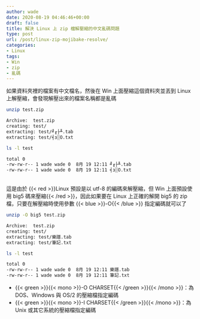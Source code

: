 ```yaml
---
author: wade
date: 2020-08-19 04:46:46+00:00
draft: false
title: 解決 Linux 上 zip 檔解壓縮的中文亂碼問題
type: post
url: /post/linux-zip-mojibake-resolve/
categories:
- Linux
tags:
- Win
- zip
- 亂碼
---
```


如果資料夾裡的檔案有中文檔名，然後在 Win 上面壓縮這個資料夾並丟到 Linux 上解壓縮，會發現解壓出來的檔案名稱都是亂碼

```bash
unzip test.zip

Archive:  test.zip
creating: test/
extracting: test/╝╓├╨.tab
extracting: test/╡з░O.txt
```

```bash
ls -l test

total 0
-rw-rw-r-- 1 wade wade 0  8月 19 12:11 ╝╓├╨.tab
-rw-rw-r-- 1 wade wade 0  8月 19 12:11 ╡з░O.txt
```

\
這是由於 {{< red >}}Linux 預設是以 utf-8 的編碼來解壓縮，但 Win 上面預設使用 big5 碼來壓縮{{< /red >}}，因此如果要在 Linux 上正確的解開 big5 的 zip 檔，只要在解壓縮時使用參數 {{< blue >}}-O{{< /blue >}} 指定編碼就可以了


```bash
unzip -O big5 test.zip

Archive:  test.zip
creating: test/
extracting: test/樂譜.tab
extracting: test/筆記.txt
```


```bash
ls -l test

total 0
-rw-rw-r-- 1 wade wade 0  8月 19 12:11 樂譜.tab
-rw-rw-r-- 1 wade wade 0  8月 19 12:11 筆記.txt
```

* {{< green >}}{{< mono >}}-O CHARSET{{< /green >}}{{< /mono >}}：為 DOS、Windows 與 OS/2 的壓縮檔指定編碼
* {{< green >}}{{< mono >}}-I CHARSET{{< /green >}}{{< /mono >}}：為 Unix 或其它系統的壓縮檔指定編碼
